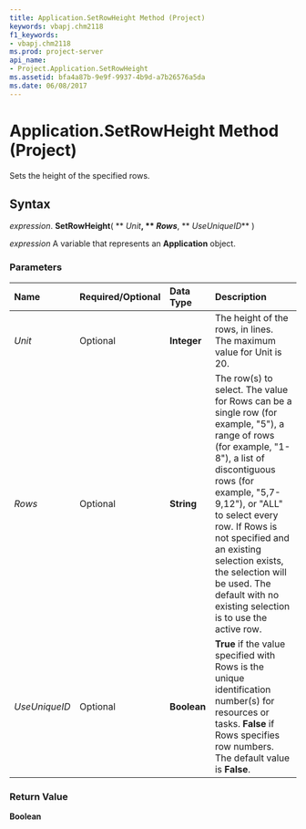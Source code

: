 ```yaml
---
title: Application.SetRowHeight Method (Project)
keywords: vbapj.chm2118
f1_keywords:
- vbapj.chm2118
ms.prod: project-server
api_name:
- Project.Application.SetRowHeight
ms.assetid: bfa4a87b-9e9f-9937-4b9d-a7b26576a5da
ms.date: 06/08/2017
---
```



# Application.SetRowHeight Method (Project)

Sets the height of the specified rows.


## Syntax

 _expression_. **SetRowHeight**( ** _Unit_**, ** _Rows_**, ** _UseUniqueID_** )

 _expression_ A variable that represents an **Application** object.


### Parameters



|**Name**|**Required/Optional**|**Data Type**|**Description**|
|:-----|:-----|:-----|:-----|
| _Unit_|Optional|**Integer**|The height of the rows, in lines. The maximum value for Unit is 20.|
| _Rows_|Optional|**String**|The row(s) to select. The value for Rows can be a single row (for example, "5"), a range of rows (for example, "1-8"), a list of discontiguous rows (for example, "5,7-9,12"), or "ALL" to select every row. If Rows is not specified and an existing selection exists, the selection will be used. The default with no existing selection is to use the active row.|
| _UseUniqueID_|Optional|**Boolean**|**True** if the value specified with Rows is the unique identification number(s) for resources or tasks. **False** if Rows specifies row numbers. The default value is **False**.|

### Return Value

 **Boolean**


